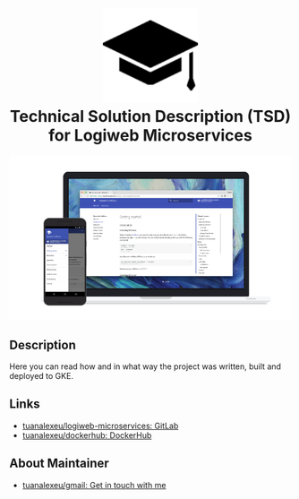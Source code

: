 <h1 align="center">
<img src="https://raw.githubusercontent.com/peaceiris/mkdocs-material-boilerplate/master/docs_sample/images/graduate-cap.png" alt="MkDocs icon" width="170">
<br>Technical Solution Description (TSD) for Logiweb Microservices
</h1>

![Eyecatch image of MkDocs Material Boilerplate (Starter Kit)](https://raw.githubusercontent.com/peaceiris/mkdocs-material-boilerplate/master/docs_sample/images/material.png)


## Description

<p>
Here you can read how and in what way the project was written, built and deployed to GKE.
</p>

<!-- https://shields.io/ -->


## Links

- [tuanalexeu/logiweb-microservices: GitLab]
- [tuanalexeu/dockerhub: DockerHub]

[tuanalexeu/logiweb-microservices: GitLab]: https://gitlab.com/tuanalexeu/logiweb-microservices
[tuanalexeu/dockerhub: DockerHub]: https://hub.docker.com/u/tuanalexeu

## About Maintainer

- [tuanalexeu/gmail: Get in touch with me]

[tuanalexeu/gmail: Get in touch with me]: mailto:alekseytyan45@gmail.com
